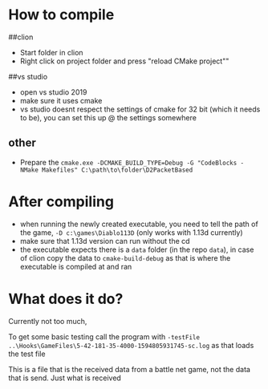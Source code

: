 # How to compile

##clion
- Start folder in clion
- Right click on project folder and press "reload CMake project""

##vs studio
- open vs studio 2019
- make sure it uses cmake
- vs studio doesnt respect the settings of cmake for 32 bit (which it needs to be), you can set this up @ the settings somewhere

## other
- Prepare the 
```cmake.exe -DCMAKE_BUILD_TYPE=Debug -G "CodeBlocks - NMake Makefiles" C:\path\to\folder\D2PacketBased```

# After compiling
- when running the newly created executable, you need to tell the path of the game, `-D c:\games\Diablo113D` (only works with 1.13d currently)
- make sure that 1.13d version can run without the cd
- the executable expects there is a `data` folder (in the repo `data`), in case of clion copy the data to `cmake-build-debug` as that is where the executable is compiled at and ran


# What does it do?
Currently not too much,
 
To get some basic testing call the program with `-testFile ..\Hooks\GameFiles\5-42-181-35-4000-1594805931745-sc.log` as that loads the test file
 
This is a file that is the received data from a battle net game, not the data that is send. Just what is received
  


